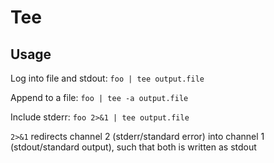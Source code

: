 # Tee

## Usage

Log into file and stdout:
`foo | tee output.file`

Append to a file:
`foo | tee -a output.file`

Include stderr:
`foo 2>&1 | tee output.file`

`2>&1` redirects channel 2 (stderr/standard error) into channel 1 (stdout/standard output), such that both is written as stdout